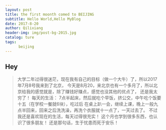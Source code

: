 ```yaml
---
layout: post
title: the first moonth comed to BEIJING
subtitle: Hello World,Hello MyBlog
date: 2017-8-20
author: Qilixiang
header-img: img/post-bg-2015.jpg
catalog: ture
tags:
      beijing
---
```


## Hey
>大学二年过得很迷茫，现在我有自己的目标（做一个大牛）了，所以2017年7月8号我来到了北京，
今天是8月20，来北京也有一个多月了，所以北京给我的感觉就是，除了赚钱好赚点，感觉也没其他的优点了，
还是我太穷了！
每天的生活：
7点半起床，然后就吃个早饭，挤公交，中午吃个饭要十五（在学校一餐就6块），吃过后
在桌上趴一会，继续上课，晚上一般九点半回来，回来之后洗洗澡，再洗个衣服就十一点了，一天过去了。
不过我还是喜欢现在的生活，每天过得很充实！
这个月也学到很多东西，也认识了很多朋友！
还是那句话，生于忧患而死于安乐！